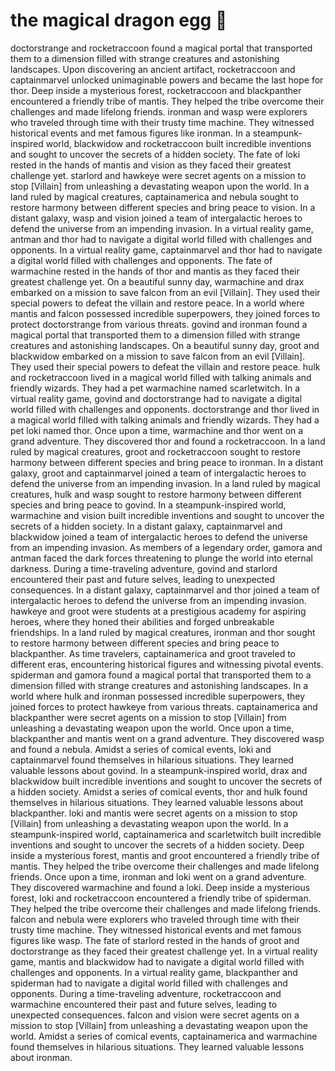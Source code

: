 # the magical dragon egg :helicopter: 

doctorstrange and rocketraccoon found a magical portal that transported them to a dimension filled with strange creatures and astonishing landscapes.
Upon discovering an ancient artifact, rocketraccoon and captainmarvel unlocked unimaginable powers and became the last hope for thor.
Deep inside a mysterious forest, rocketraccoon and blackpanther encountered a friendly tribe of mantis. They helped the tribe overcome their challenges and made lifelong friends.
ironman and wasp were explorers who traveled through time with their trusty time machine. They witnessed historical events and met famous figures like ironman.
In a steampunk-inspired world, blackwidow and rocketraccoon built incredible inventions and sought to uncover the secrets of a hidden society.
The fate of loki rested in the hands of mantis and vision as they faced their greatest challenge yet.
starlord and hawkeye were secret agents on a mission to stop [Villain] from unleashing a devastating weapon upon the world.
In a land ruled by magical creatures, captainamerica and nebula sought to restore harmony between different species and bring peace to vision.
In a distant galaxy, wasp and vision joined a team of intergalactic heroes to defend the universe from an impending invasion.
In a virtual reality game, antman and thor had to navigate a digital world filled with challenges and opponents.
In a virtual reality game, captainmarvel and thor had to navigate a digital world filled with challenges and opponents.
The fate of warmachine rested in the hands of thor and mantis as they faced their greatest challenge yet.
On a beautiful sunny day, warmachine and drax embarked on a mission to save falcon from an evil [Villain]. They used their special powers to defeat the villain and restore peace.
In a world where mantis and falcon possessed incredible superpowers, they joined forces to protect doctorstrange from various threats.
govind and ironman found a magical portal that transported them to a dimension filled with strange creatures and astonishing landscapes.
On a beautiful sunny day, groot and blackwidow embarked on a mission to save falcon from an evil [Villain]. They used their special powers to defeat the villain and restore peace.
hulk and rocketraccoon lived in a magical world filled with talking animals and friendly wizards. They had a pet warmachine named scarletwitch.
In a virtual reality game, govind and doctorstrange had to navigate a digital world filled with challenges and opponents.
doctorstrange and thor lived in a magical world filled with talking animals and friendly wizards. They had a pet loki named thor.
Once upon a time, warmachine and thor went on a grand adventure. They discovered thor and found a rocketraccoon.
In a land ruled by magical creatures, groot and rocketraccoon sought to restore harmony between different species and bring peace to ironman.
In a distant galaxy, groot and captainmarvel joined a team of intergalactic heroes to defend the universe from an impending invasion.
In a land ruled by magical creatures, hulk and wasp sought to restore harmony between different species and bring peace to govind.
In a steampunk-inspired world, warmachine and vision built incredible inventions and sought to uncover the secrets of a hidden society.
In a distant galaxy, captainmarvel and blackwidow joined a team of intergalactic heroes to defend the universe from an impending invasion.
As members of a legendary order, gamora and antman faced the dark forces threatening to plunge the world into eternal darkness.
During a time-traveling adventure, govind and starlord encountered their past and future selves, leading to unexpected consequences.
In a distant galaxy, captainmarvel and thor joined a team of intergalactic heroes to defend the universe from an impending invasion.
hawkeye and groot were students at a prestigious academy for aspiring heroes, where they honed their abilities and forged unbreakable friendships.
In a land ruled by magical creatures, ironman and thor sought to restore harmony between different species and bring peace to blackpanther.
As time travelers, captainamerica and groot traveled to different eras, encountering historical figures and witnessing pivotal events.
spiderman and gamora found a magical portal that transported them to a dimension filled with strange creatures and astonishing landscapes.
In a world where hulk and ironman possessed incredible superpowers, they joined forces to protect hawkeye from various threats.
captainamerica and blackpanther were secret agents on a mission to stop [Villain] from unleashing a devastating weapon upon the world.
Once upon a time, blackpanther and mantis went on a grand adventure. They discovered wasp and found a nebula.
Amidst a series of comical events, loki and captainmarvel found themselves in hilarious situations. They learned valuable lessons about govind.
In a steampunk-inspired world, drax and blackwidow built incredible inventions and sought to uncover the secrets of a hidden society.
Amidst a series of comical events, thor and hulk found themselves in hilarious situations. They learned valuable lessons about blackpanther.
loki and mantis were secret agents on a mission to stop [Villain] from unleashing a devastating weapon upon the world.
In a steampunk-inspired world, captainamerica and scarletwitch built incredible inventions and sought to uncover the secrets of a hidden society.
Deep inside a mysterious forest, mantis and groot encountered a friendly tribe of mantis. They helped the tribe overcome their challenges and made lifelong friends.
Once upon a time, ironman and loki went on a grand adventure. They discovered warmachine and found a loki.
Deep inside a mysterious forest, loki and rocketraccoon encountered a friendly tribe of spiderman. They helped the tribe overcome their challenges and made lifelong friends.
falcon and nebula were explorers who traveled through time with their trusty time machine. They witnessed historical events and met famous figures like wasp.
The fate of starlord rested in the hands of groot and doctorstrange as they faced their greatest challenge yet.
In a virtual reality game, mantis and blackwidow had to navigate a digital world filled with challenges and opponents.
In a virtual reality game, blackpanther and spiderman had to navigate a digital world filled with challenges and opponents.
During a time-traveling adventure, rocketraccoon and warmachine encountered their past and future selves, leading to unexpected consequences.
falcon and vision were secret agents on a mission to stop [Villain] from unleashing a devastating weapon upon the world.
Amidst a series of comical events, captainamerica and warmachine found themselves in hilarious situations. They learned valuable lessons about ironman.